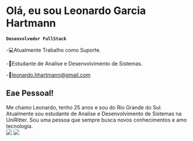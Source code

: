 <h1>Olá, eu sou Leonardo Garcia Hartmann</h1>

**`Desenvolvedor FullStack`**

<p>-💻Atualmente Trabalho como Suporte.</p>
<p>-📖Estudante de Analise e Desenvolvimento de Sistemas.</p>
-📨<a href="mailto:leonardo.hhartmann@gmail.com">leonardo.hhartmann@gmail.com</a>

<h2>Eae Pessoal!</h2>
Me chamo Leonardo, tenho 25 anos e sou do Rio Grande do Sul. Atualmente sou estudante de Analise e Desenvolvimento de Sistemas na UniRitter. Sou uma pessoa que sempre busca novos conhecimentos e amo tecnologia.
<div>
  <img heigth="180em" src="https://github-readme-stats.vercel.app/api?username=LeonardoGarciaHartmann&show_icons=true&theme=radical"/> 
  <img heigth="180em" src="https://github-readme-stats.vercel.app/api/top-langs/?username=LeonardoGarciaHartmann&layout=compact&show_icons=true&theme=radical"/> 
</div>
